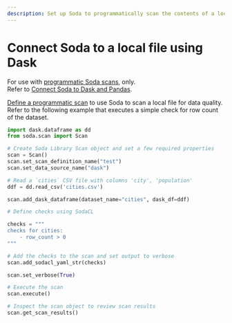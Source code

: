 ```yaml
---
description: Set up Soda to programmatically scan the contents of a local file using Dask.
---
```


# Connect Soda to a local file using Dask

For use with [programmatic Soda scans](../quick-start-sip/programmatic.md), only.\
Refer to [Connect Soda to Dask and Pandas](connect-dask.md).

[Define a programmatic scan](../quick-start-sip/programmatic.md) to use Soda to scan a local file for data quality. Refer to the following example that executes a simple check for row count of the dataset.

```python
import dask.dataframe as dd
from soda.scan import Scan

# Create Soda Library Scan object and set a few required properties
scan = Scan()
scan.set_scan_definition_name("test")
scan.set_data_source_name("dask")

# Read a `cities` CSV file with columns 'city', 'population'
ddf = dd.read_csv('cities.csv')

scan.add_dask_dataframe(dataset_name="cities", dask_df=ddf)

# Define checks using SodaCL

checks = """
checks for cities:
    - row_count > 0
"""

# Add the checks to the scan and set output to verbose
scan.add_sodacl_yaml_str(checks)

scan.set_verbose(True)

# Execute the scan
scan.execute()

# Inspect the scan object to review scan results
scan.get_scan_results()
```
